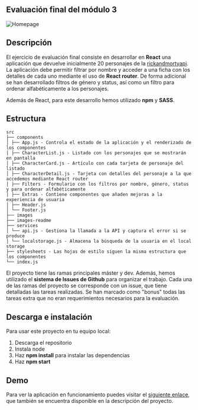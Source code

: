 ## Evaluación final del módulo 3

![Homepage](https://github.com/evaferrerasbr/modulo-3-evaluacion-final-evaferrerasbr/blob/master/src/images-readme/homepage.JPG)

## Descripción

El ejercicio de evaluación final consiste en desarrollar en **React** una aplicación que devuelve inicialmente 20 personajes de la [rickandmortyapi](https://rickandmortyapi.com/documentation/). La aplicación debe permitir filtrar por nombre y acceder a una ficha con los detalles de cada uno mediante el uso de **React router**. De forma adicional se han desarrollado filtros de género y status, así como un filtro para ordenar alfabéticamente a los personajes.

Además de React, para este desarrollo hemos utilizado **npm** y **SASS**.

## Estructura

```
src
├── components
│ ├── App.js - Controla el estado de la aplicación y el renderizado de los componentes
│ ├── CharacterList.js - Listado con los personajes que se mostrarán en pantalla
│ ├── CharacterCard.js - Artículo con cada tarjeta de personaje del listado
│ ├── CharacterDetail.js - Tarjeta con detalles del personaje a la que accedemos mediante React router
│ ├── Filters - Formulario con los filtros por nombre, género, status y para ordenar alfabéticamente
│ ├── Extras - Contiene componentes que añaden mejoras a la experiencia de usuaria
│ ├── Header.js
│ └── Footer.js
├── images
├── images-readme
├── services
│ └── api.js - Gestiona la llamada a la API y captura el error si se produce
│ └── localstorage.js - Almacena la búsqueda de la usuaria en el local storage
├── stylesheets - Las hojas de estilo siguen la misma estructura que los componentes
└── index.js
```

El proyecto tiene las ramas principales máster y dev. Además, hemos utilizado el **sistema de Issues de Github** para organizar el trabajo. Cada una de las ramas del proyecto se corresponde con un issue, que tiene detalladas las tareas realizadas. Se han marcado como "bonus" todas las tareas extra que no eran requerimientos necesarios para la evaluación.

## Descarga e instalación

Para usar este proyecto en tu equipo local:

1. Descarga el repositorio
2. Instala node
3. Haz **npm install** para instalar las dependencias
4. Haz **npm start**

## Demo

Para ver la aplicación en funcionamiento puedes visitar el [siguiente enlace](https://evaferrerasbr.github.io/modulo-3-evaluacion-final-evaferrerasbr/#/), que también se encuentra disponible en la descripción del proyecto.
